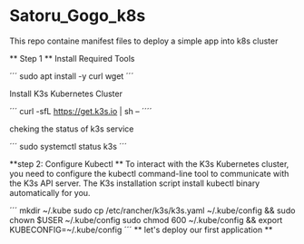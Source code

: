 # Satoru_Gogo_k8s
This repo containe manifest files to deploy a simple app into k8s cluster

** Step 1 **
Install Required Tools

´´´
sudo apt install -y curl wget
´´´

Install K3s Kubernetes Cluster

´´´
curl -sfL https://get.k3s.io | sh –
´´´´

cheking the status of k3s service

´´´
sudo systemctl status k3s
´´´

**step 2: Configure Kubectl **
To interact with the K3s Kubernetes cluster, you need to configure the kubectl command-line tool to communicate with the K3s API server. The K3s installation script install kubectl binary automatically for you.

´´´
mkdir ~/.kube
sudo cp /etc/rancher/k3s/k3s.yaml ~/.kube/config && sudo chown $USER ~/.kube/config
sudo chmod 600 ~/.kube/config && export KUBECONFIG=~/.kube/config
´´´
** let's deploy our first application **






